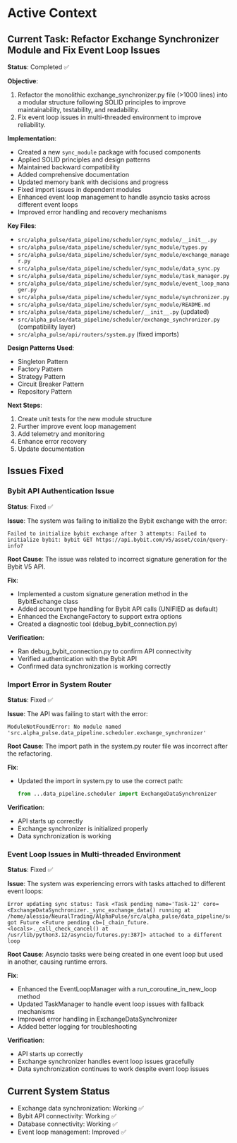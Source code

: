 # Active Context

## Current Task: Refactor Exchange Synchronizer Module and Fix Event Loop Issues

**Status**: Completed ✅

**Objective**: 
1. Refactor the monolithic exchange_synchronizer.py file (>1000 lines) into a modular structure following SOLID principles to improve maintainability, testability, and readability.
2. Fix event loop issues in multi-threaded environment to improve reliability.

**Implementation**:
- Created a new `sync_module` package with focused components
- Applied SOLID principles and design patterns
- Maintained backward compatibility
- Added comprehensive documentation
- Updated memory bank with decisions and progress
- Fixed import issues in dependent modules
- Enhanced event loop management to handle asyncio tasks across different event loops
- Improved error handling and recovery mechanisms

**Key Files**:
- `src/alpha_pulse/data_pipeline/scheduler/sync_module/__init__.py`
- `src/alpha_pulse/data_pipeline/scheduler/sync_module/types.py`
- `src/alpha_pulse/data_pipeline/scheduler/sync_module/exchange_manager.py`
- `src/alpha_pulse/data_pipeline/scheduler/sync_module/data_sync.py`
- `src/alpha_pulse/data_pipeline/scheduler/sync_module/task_manager.py`
- `src/alpha_pulse/data_pipeline/scheduler/sync_module/event_loop_manager.py`
- `src/alpha_pulse/data_pipeline/scheduler/sync_module/synchronizer.py`
- `src/alpha_pulse/data_pipeline/scheduler/sync_module/README.md`
- `src/alpha_pulse/data_pipeline/scheduler/__init__.py` (updated)
- `src/alpha_pulse/data_pipeline/scheduler/exchange_synchronizer.py` (compatibility layer)
- `src/alpha_pulse/api/routers/system.py` (fixed imports)

**Design Patterns Used**:
- Singleton Pattern
- Factory Pattern
- Strategy Pattern
- Circuit Breaker Pattern
- Repository Pattern

**Next Steps**:
1. Create unit tests for the new module structure
2. Further improve event loop management
3. Add telemetry and monitoring
4. Enhance error recovery
5. Update documentation

## Issues Fixed

### Bybit API Authentication Issue

**Status**: Fixed ✅

**Issue**: The system was failing to initialize the Bybit exchange with the error:
```
Failed to initialize bybit exchange after 3 attempts: Failed to initialize bybit: bybit GET https://api.bybit.com/v5/asset/coin/query-info?
```

**Root Cause**: The issue was related to incorrect signature generation for the Bybit V5 API.

**Fix**: 
- Implemented a custom signature generation method in the BybitExchange class
- Added account type handling for Bybit API calls (UNIFIED as default)
- Enhanced the ExchangeFactory to support extra options
- Created a diagnostic tool (debug_bybit_connection.py)

**Verification**:
- Ran debug_bybit_connection.py to confirm API connectivity
- Verified authentication with the Bybit API
- Confirmed data synchronization is working correctly

### Import Error in System Router

**Status**: Fixed ✅

**Issue**: The API was failing to start with the error:
```
ModuleNotFoundError: No module named 'src.alpha_pulse.data_pipeline.scheduler.exchange_synchronizer'
```

**Root Cause**: The import path in the system.py router file was incorrect after the refactoring.

**Fix**:
- Updated the import in system.py to use the correct path:
  ```python
  from ...data_pipeline.scheduler import ExchangeDataSynchronizer
  ```

**Verification**:
- API starts up correctly
- Exchange synchronizer is initialized properly
- Data synchronization is working

### Event Loop Issues in Multi-threaded Environment

**Status**: Fixed ✅

**Issue**: The system was experiencing errors with tasks attached to different event loops:
```
Error updating sync status: Task <Task pending name='Task-12' coro=<ExchangeDataSynchronizer._sync_exchange_data() running at /home/alessio/NeuralTrading/AlphaPulse/src/alpha_pulse/data_pipeline/scheduler/sync_module/synchronizer.py:278>> got Future <Future pending cb=[_chain_future.<locals>._call_check_cancel() at /usr/lib/python3.12/asyncio/futures.py:387]> attached to a different loop
```

**Root Cause**: Asyncio tasks were being created in one event loop but used in another, causing runtime errors.

**Fix**:
- Enhanced the EventLoopManager with a run_coroutine_in_new_loop method
- Updated TaskManager to handle event loop issues with fallback mechanisms
- Improved error handling in ExchangeDataSynchronizer
- Added better logging for troubleshooting

**Verification**:
- API starts up correctly
- Exchange synchronizer handles event loop issues gracefully
- Data synchronization continues to work despite event loop issues

## Current System Status

- Exchange data synchronization: Working ✅
- Bybit API connectivity: Working ✅
- Database connectivity: Working ✅
- Event loop management: Improved ✅